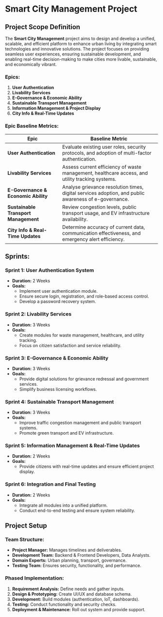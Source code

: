 # Smart City Management Project

## Project Scope Definition

The **Smart City Management** project aims to design and develop a unified, scalable, and efficient platform to enhance urban living by integrating smart technologies and innovative solutions. The project focuses on providing seamless user experiences, ensuring sustainable development, and enabling real-time decision-making to make cities more livable, sustainable, and economically vibrant.

### Epics:
1. **User Authentication**
2. **Livability Services**
3. **E-Governance & Economic Ability**
4. **Sustainable Transport Management**
5. **Information Management & Project Display**
6. **City Info & Real-Time Updates**

### Epic Baseline Metrics:

| Epic                                | Baseline Metric                                                                 |
|-------------------------------------|----------------------------------------------------------------------------------|
| **User Authentication**            | Evaluate existing user roles, security protocols, and adoption of multi-factor authentication. |
| **Livability Services**            | Assess current efficiency of waste management, healthcare access, and utility tracking systems. |
| **E-Governance & Economic Ability** | Analyse grievance resolution times, digital services adoption, and public awareness of e-governance. |
| **Sustainable Transport Management**| Review congestion levels, public transport usage, and EV infrastructure availability. |
| **City Info & Real-Time Updates**  | Determine accuracy of current data, communication effectiveness, and emergency alert efficiency. |

## Sprints:

### Sprint 1: User Authentication System
- **Duration:** 2 Weeks
- **Goals:**
  - Implement user authentication module.
  - Ensure secure login, registration, and role-based access control.
  - Develop a password recovery system.

### Sprint 2: Livability Services
- **Duration:** 3 Weeks
- **Goals:**
  - Create modules for waste management, healthcare, and utility tracking.
  - Focus on citizen satisfaction and service reliability.

### Sprint 3: E-Governance & Economic Ability
- **Duration:** 3 Weeks
- **Goals:**
  - Provide digital solutions for grievance redressal and government services.
  - Simplify business licensing workflows.

### Sprint 4: Sustainable Transport Management
- **Duration:** 3 Weeks
- **Goals:**
  - Improve traffic congestion management and public transport systems.
  - Promote green transport and EV infrastructure.

### Sprint 5: Information Management & Real-Time Updates
- **Duration:** 2 Weeks
- **Goals:**
  - Provide citizens with real-time updates and ensure efficient project display.

### Sprint 6: Integration and Final Testing
- **Duration:** 2 Weeks
- **Goals:**
  - Integrate all modules into a unified platform.
  - Conduct end-to-end testing and ensure system reliability.

## Project Setup

### Team Structure:
- **Project Manager:** Manages timelines and deliverables.
- **Development Team:** Backend & Frontend Developers, Data Analysts.
- **Domain Experts:** Urban planning, transport, governance.
- **Testing Team:** Ensures security, functionality, and performance.

### Phased Implementation:
1. **Requirement Analysis:** Define needs and gather inputs.
2. **Design & Prototyping:** Create UI/UX and database schema.
3. **Development:** Build modules (authentication, IoT, dashboards).
4. **Testing:** Conduct functionality and security checks.
5. **Deployment & Maintenance:** Roll out system and provide support.
